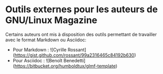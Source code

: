 # Outils externes pour les auteurs de GNU/Linux Magazine

Certains auteurs ont mis à disposition des outils permettant de travailler avec le format Markdown ou Asciidoc:
* Pour Markdown : ![Cyrille Rossant] (https://gist.github.com/rossant/99a2316465c84192b630)
* Pour Asciidoc : ![Benoît Benedetti] (https://bitbucket.org/humboldtux/glmf-template)
